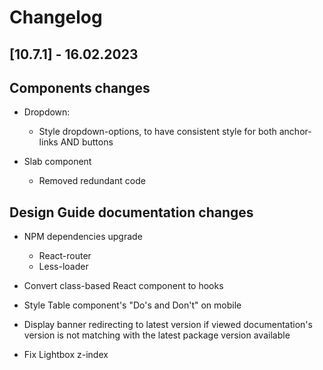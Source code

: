 # Changelog

## [10.7.1] - 16.02.2023

## Components changes
-   Dropdown:
    -   Style dropdown-options, to have consistent style for both anchor-links AND buttons

-   Slab component
    -   Removed redundant code

## Design Guide documentation changes
-   NPM dependencies upgrade
    -   React-router
    -   Less-loader

-   Convert class-based React component to hooks
-   Style Table component's "Do's and Don't" on mobile
-   Display banner redirecting to latest version if viewed documentation's version is not matching with the latest package version available
-   Fix Lightbox z-index
